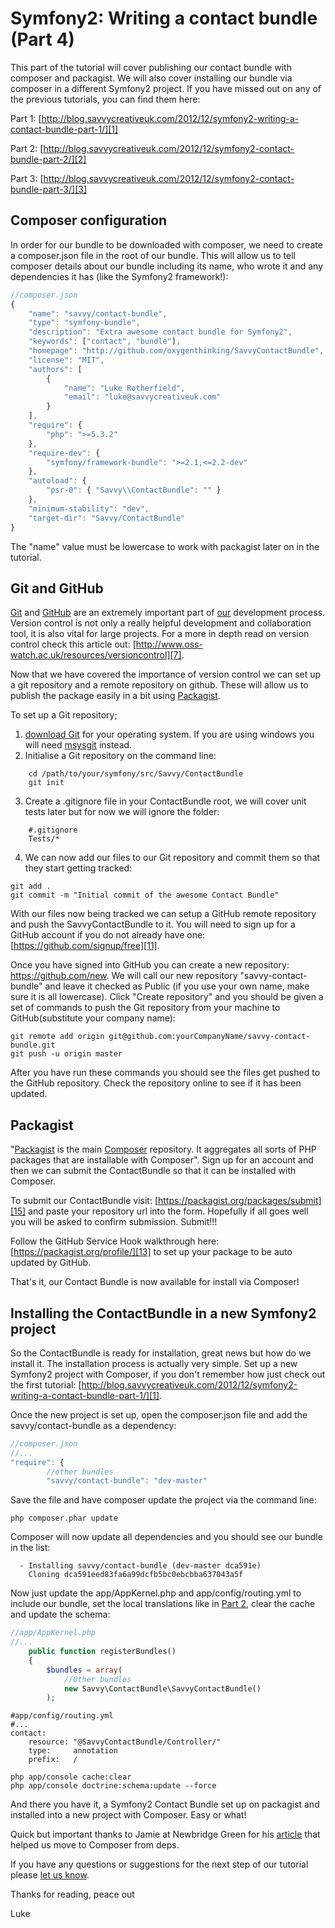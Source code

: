 # Symfony2: Writing a contact bundle (Part 4)
This part of the tutorial will cover publishing our contact bundle with composer and packagist.  We will also cover installing our bundle via composer in a different Symfony2 project.  If you have missed out on any of the previous tutorials, you can find them here:

Part 1: [http://blog.savvycreativeuk.com/2012/12/symfony2-writing-a-contact-bundle-part-1/][1]

Part 2: [http://blog.savvycreativeuk.com/2012/12/symfony2-contact-bundle-part-2/][2]

Part 3: [http://blog.savvycreativeuk.com/2012/12/symfony2-contact-bundle-part-3/][3]

## Composer configuration
In order for our bundle to be downloaded with composer, we need to create a composer.json file in the root of our bundle.  This will allow us to tell composer details about our bundle including its name, who wrote it and any dependencies it has (like the Symfony2 framework!):

``` js
//composer.json
{
    "name": "savvy/contact-bundle",
    "type": "symfony-bundle",
    "description": "Extra awesome contact bundle for Symfony2",
    "keywords": ["contact", "bundle"],
    "homepage": "http://github.com/oxygenthinking/SavvyContactBundle",
    "license": "MIT",
    "authors": [
        {
            "name": "Luke Rotherfield",
            "email": "luke@savvycreativeuk.com"
        }
    ],
    "require": {
        "php": ">=5.3.2"
    },
    "require-dev": {
        "symfony/framework-bundle": ">=2.1,<=2.2-dev"
    },
    "autoload": {
        "psr-0": { "Savvy\\ContactBundle": "" }
    },
    "minimum-stability": "dev",
    "target-dir": "Savvy/ContactBundle"
}
```

The "name" value must be lowercase to work with packagist later on in the tutorial.
## Git and GitHub
[Git][4] and [GitHub][5] are an extremely important part of [our][6] development process. Version control is not only a really helpful development and collaboration tool, it is also vital for large projects. For a more in depth read on version control check this article out: [http://www.oss-watch.ac.uk/resources/versioncontrol][7].

Now that we have covered the importance of version control we can set up a git repository and a remote repository on github.  These will allow us to publish the package easily in a bit using [Packagist][9].

To set up a Git repository;

1. [download Git][10] for your operating system.  If you are using windows you will need [msysgit][8] instead.
2. Initialise a Git repository on the command line:
``` shell
    cd /path/to/your/symfony/src/Savvy/ContactBundle
    git init
```
3. Create a .gitignore file in your ContactBundle root, we will cover unit tests later but for now we will ignore the folder:
```
    #.gitignore
    Tests/*
```
4. We can now add our files to our Git repository and commit them so that they start getting tracked:
``` shell
git add .
git commit -m "Initial commit of the awesome Contact Bundle"
```

With our files now being tracked we can setup a GitHub remote repository and push the SavvyContactBundle to it.  You will need to sign up for a GitHub account if you do not already have one: [https://github.com/signup/free][11].

Once you have signed into GitHub you can create a new repository: https://github.com/new.   We will call our new repository "savvy-contact-bundle" and leave it checked as Public (if you use your own name, make sure it is all lowercase).  Click "Create repository" and you should be given a set of commands to push the Git repository from your machine to GitHub(substitute your company name):
``` shell
git remote add origin git@github.com:yourCompanyName/savvy-contact-bundle.git
git push -u origin master
```
After you have run these commands you should see the files get pushed to the GitHub repository.  Check the repository online to see if it has been updated.

## Packagist
"[Packagist][9] is the main [Composer][14] repository. It aggregates all sorts of PHP packages that are installable with Composer". Sign up for an account and then we can submit the ContactBundle so that it can be installed with Composer.

To submit our ContactBundle visit: [https://packagist.org/packages/submit][15] and paste your repository url into the form.  Hopefully if all goes well you will be asked to confirm submission. Submit!!!

Follow the GitHub Service Hook walkthrough here: [https://packagist.org/profile/][13] to set up your package to be auto updated by GitHub.

That's it, our Contact Bundle is now available for install via Composer!

## Installing the ContactBundle in a new Symfony2 project
So the ContactBundle is ready for installation, great news but how do we install it.  The installation process is actually very simple.  Set up a new Symfony2 project with Composer, if you don't remember how just check out the first tutorial: [http://blog.savvycreativeuk.com/2012/12/symfony2-writing-a-contact-bundle-part-1/][1].

Once the new project is set up, open the composer.json file and add the savvy/contact-bundle as a dependency:
``` js
//composer.json
//...
"require": {
        //other bundles
        "savvy/contact-bundle": "dev-master"
```
Save the file and have composer update the project via the command line:
``` shell
php composer.phar update
```
Composer will now update all dependencies and you should see our bundle in the list:
``` shell
  - Installing savvy/contact-bundle (dev-master dca591e)
    Cloning dca591eed83fa6a99dcfb5bc0ebcbba637043a5f
```

Now just update the app/AppKernel.php and app/config/routing.yml to include our bundle, set the local translations like in [Part 2][2], clear the cache and update the schema:
``` php
//app/AppKernel.php
//...
    public function registerBundles()
    {
        $bundles = array(
            //Other bundles
            new Savvy\ContactBundle\SavvyContactBundle()
        );
```
```
#app/config/routing.yml
#...
contact:
    resource: "@SavvyContactBundle/Controller/"
    type:     annotation
    prefix:   /
```
``` shell
php app/console cache:clear
php app/console doctrine:schema:update --force
```

And there you have it, a Symfony2 Contact Bundle set up on packagist and installed into a new project with Composer. Easy or what!

Quick but important thanks to Jamie at Newbridge Green for his [article][12] that helped us move to Composer from deps.

If you have any questions or suggestions for the next step of our tutorial please [let us know][6].

Thanks for reading, peace out

Luke

[1]:  http://blog.savvycreativeuk.com/2012/12/symfony2-writing-a-contact-bundle-part-1/
[2]:  http://blog.savvycreativeuk.com/2012/12/symfony2-contact-bundle-part-2/
[3]:  http://blog.savvycreativeuk.com/2012/12/symfony2-contact-bundle-part-3/
[4]:  http://git-scm.com/
[5]:  http://github.com
[6]:  http://savvycreativeuk.com
[7]:  http://www.oss-watch.ac.uk/resources/versioncontrol
[8]:  http://code.google.com/p/msysgit/downloads/list?q=full+installer+official+git
[9]:  https://packagist.org/
[10]: http://git-scm.com/downloads
[11]: https://github.com/signup/free
[12]: http://blog.newbridgegreen.com/writing-and-publishing-your-first-symfony2-bundle/
[13]: https://packagist.org/profile/
[14]: http://getcomposer.org/
[15]: https://packagist.org/packages/submit